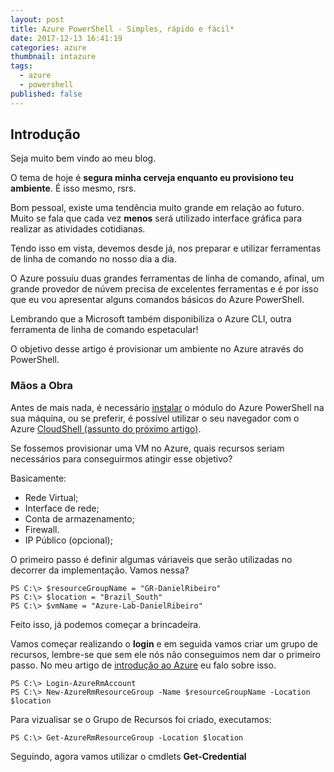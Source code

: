 ```yaml
---
layout: post
title: Azure PowerShell - Simples, rápido e fácil*
date: 2017-12-13 16:41:19
categories: azure
thumbnail: intazure
tags:
  - azure
  - powershell
published: false
---
```


## Introdução

Seja muito bem vindo ao meu blog.

O tema de hoje é __segura minha cerveja enquanto eu provisiono teu ambiente__. É isso mesmo, rsrs.

Bom pessoal, existe uma tendência muito grande em relação ao futuro. Muito se fala que cada vez **menos** será utilizado interface gráfica para realizar as atividades cotidianas.

Tendo isso em vista, devemos desde já, nos preparar e utilizar ferramentas de linha de comando no nosso dia a dia.

O Azure possuiu duas grandes ferramentas de linha de comando, afinal, um grande provedor de núvem precisa de excelentes ferramentas e é por isso que eu vou apresentar alguns comandos básicos do Azure PowerShell. 

Lembrando que a Microsoft também disponibiliza o Azure CLI, outra ferramenta de linha de comando espetacular!

O objetivo desse artigo é provisionar um ambiente no Azure através do PowerShell.

### Mãos a Obra

Antes de mais nada, é necessário [instalar](https://docs.microsoft.com/pt-br/powershell/azure/install-azurerm-ps?view=azurermps-5.0.0 "instalar") o módulo do Azure PowerShell na sua máquina, ou se preferir, é possível utilizar o seu navegador com o Azure [CloudShell (assunto do próximo artigo)](https://docs.microsoft.com/pt-br/azure/cloud-shell/overview "CloudShell").

Se fossemos provisionar uma VM no Azure, quais recursos seriam necessários para conseguirmos atingir esse objetivo?

Basicamente:
- Rede Virtual;
- Interface de rede;
- Conta de armazenamento;
- Firewall.
- IP Público (opcional);

O primeiro passo é definir algumas váriaveis que serão utilizadas no decorrer da implementação.
Vamos nessa?

```
PS C:\> $resourceGroupName = "GR-DanielRibeiro"
PS C:\> $location = "Brazil_South"
PS C:\> $vmName = "Azure-Lab-DanielRibeiro"
```

Feito isso, já podemos começar a brincadeira.

Vamos começar realizando o __login__ e em seguida vamos criar um grupo de recursos, lembre-se que sem ele nós não conseguimos nem dar o primeiro passo.
No meu artigo de [introdução ao Azure](http://xdanielribeiro.com.br/azure/2017/12/13/introducao-ms-azure/ "Introdução ao Microsoft Azure") eu falo sobre isso.

```
PS C:\> Login-AzureRmAccount
PS C:\> New-AzureRmResourceGroup -Name $resourceGroupName -Location $location
```

Para vizualisar se o Grupo de Recursos foi criado, executamos:
```
PS C:\> Get-AzureRmResourceGroup -Location $location
```

Seguindo, agora vamos utilizar o cmdlets __Get-Credential__ 

